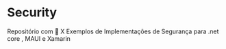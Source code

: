 # Security
Repositório com 🚨 X Exemplos de Implementações de Segurança para .net core , MAUI e Xamarin
